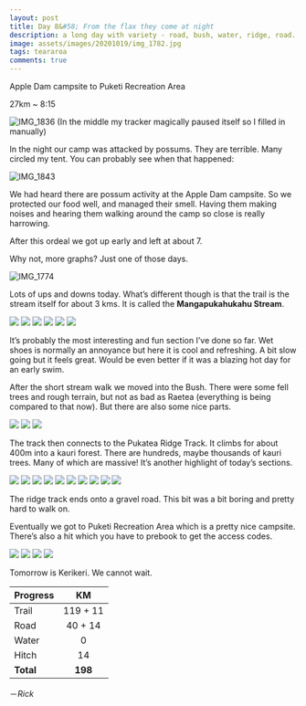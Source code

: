 ```yaml
---
layout: post
title: Day 8&#58; From the flax they come at night
description: a long day with variety - road, bush, water, ridge, road. Sometimes the best kind of day, sometimes not.
image: assets/images/20201019/img_1782.jpg
tags: teararoa
comments: true
---
```


Apple Dam campsite to Puketi Recreation Area

27km ~ 8:15

![IMG_1836](/assets/images/20201019/img_1836.jpg)
(In the middle my tracker magically paused itself so I filled in manually)

In the night our camp was attacked by possums. They are terrible. Many circled my tent. You can probably see when that happened:

![IMG_1843](/assets/images/20201019/img_1843.jpg)

We had heard there are possum activity at the Apple Dam campsite. So we protected our food well, and managed their smell. Having them making noises and hearing them walking around the camp so close is really  harrowing.

After this ordeal we got up early and left at about 7.

Why not, more graphs? Just one of those days.

![IMG_1774](/assets/images/20201019/img_1774.jpg)

Lots of ups and downs today. What’s different though is that the trail is the stream itself for about 3 kms. It is called the **Mangapukahukahu Stream**.

<div class="gallery" data-columns="2">
  <img src="/assets/images/20201019/img_1780.jpg">
  <img src="/assets/images/20201019/img_1781.jpg">
  <img src="/assets/images/20201019/img_1783.jpg">
  <img src="/assets/images/20201019/img_1784.jpg">
  <img src="/assets/images/20201019/img_1786.jpg">
  <img src="/assets/images/20201019/img_1789.jpg">
</div>

It’s probably the most interesting and fun section I’ve done so far. Wet shoes is normally an annoyance but here it is cool and refreshing. A bit slow going but it feels great. Would be even better if it was a blazing hot day for an early swim.

After the short stream walk we moved into the Bush. There were some fell trees and rough terrain, but not as bad as Raetea (everything is being compared to that now). But there are also some nice parts.

<div class="gallery" data-columns="3">
  <img src="/assets/images/20201019/img_1803.jpg">
  <img src="/assets/images/20201019/img_1807.jpg">
  <img src="/assets/images/20201019/img_1818.jpg">
</div>

The track then connects to the Pukatea Ridge Track. It climbs for about 400m into a kauri forest. There are hundreds, maybe thousands of kauri trees. Many of which are massive! It’s another highlight of today’s sections.

<div class="gallery" data-columns="2">
  <img src="/assets/images/20201019/img_1810.jpg">
  <img src="/assets/images/20201019/img_1811.jpg">
  <img src="/assets/images/20201019/img_1812.jpg">
  <img src="/assets/images/20201019/img_1813.jpg">
  <img src="/assets/images/20201019/img_1814.jpg">
  <img src="/assets/images/20201019/img_1815.jpg">
  <img src="/assets/images/20201019/img_1817.jpg">
  <img src="/assets/images/20201019/img_1819.jpg">
  <img src="/assets/images/20201019/img_1822.jpg">
  <img src="/assets/images/20201019/img_1825.jpg">
</div>

The ridge track ends onto a gravel road. This bit was a bit boring and pretty hard to walk on.

Eventually we got to Puketi Recreation Area which is a pretty nice campsite. There’s also a hit which you have to prebook to get the access codes.

<div class="gallery" data-columns="2">
  <img src="/assets/images/20201019/img_1833.jpg">
  <img src="/assets/images/20201019/img_1834.jpg">
  <img src="/assets/images/20201019/img_1835.jpg">
  <img src="/assets/images/20201019/img_1842.jpg">
</div>

Tomorrow is Kerikeri. We cannot wait.

| Progress | KM  |
| --- |:---:|
| Trail | 119 + 11 |
| Road | 40 + 14 |
| Water | 0 |
| Hitch | 14 |
| **Total** | **198** |


－_Rick_